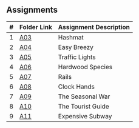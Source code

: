 ##  Assignments

|   #   | Folder Link | Assignment Description |
| :---: | ----------- | ---------------------- |
|   1   | [A03](./A03)    | Hashmat          |
|   2   | [A04](./A04)    | Easy Breezy         |
|   3   | [A05](./A05)    | Traffic Lights          |
|   4   | [A06](./A06)    | Hardwood Species          |
|   5   | [A07](./A07)    | Rails         |
|   6   | [A08](./A08)    | Clock Hands         |
|   7   | [A09](./A09)    | The Seasonal War         |
|   8   | [A10](./A10)    | The Tourist Guide        |
|   9   | [A11](./A11)    | Expensive Subway        |